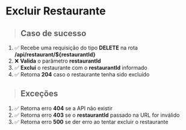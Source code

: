 # Excluir Restaurante

> ## Caso de sucesso

1. ✅  Recebe uma requisição do tipo **DELETE** na rota **/api/restaurant/${restaurantId}**
2. ❌ **Valida** o parâmetro **restaurantId**
3. ✅  **Exclui** o restaurante com o **restaurantId** informado
4. ✅  Retorna **204** caso o restaurante tenha sido excluído

> ## Exceções

1. ✅  Retorna erro **404** se a API não existir
2. ✅  Retorna erro **403** se o **restaurantId** passado na URL for inválido
3. ✅  Retorna erro **500** se der erro ao tentar excluir o restaurante